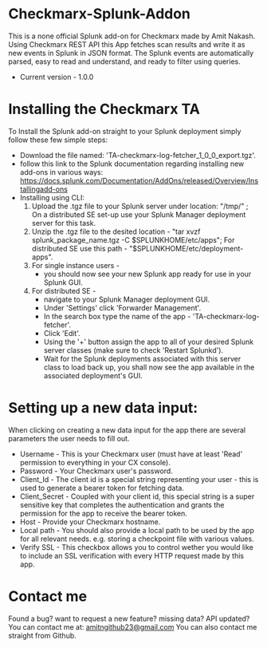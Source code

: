 # Checkmarx-Splunk-Addon
This is a none official Splunk add-on for Checkmarx made by Amit Nakash.
Using Checkmarx REST API this App fetches scan results and write it as new events in Splunk in JSON format.
The Splunk events are automatically parsed, easy to read and understand, and ready to filter using queries.

* Current version - 1.0.0
  
# Installing the Checkmarx TA
To Install the Splunk add-on straight to your Splunk deployment simply follow these few simple steps:

  - Download the file named: 'TA-checkmarx-log-fetcher_1_0_0_export.tgz'.
  - follow this link to the Splunk documentation regarding installing new add-ons in various ways: https://docs.splunk.com/Documentation/AddOns/released/Overview/Installingadd-ons
  - Installing using CLI:
      1. Upload the .tgz file to your Splunk server under location: "/tmp/" ;
         On a distributed SE set-up use your Splunk Manager deployment server for this task.
      2. Unzip the .tgz file to the desited location - "tar xvzf splunk_package_name.tgz -C $SPLUNKHOME/etc/apps";
         For distributed SE use this path - "$SPLUNKHOME/etc/deployment-apps".
      3. For single instance users - 
            * you should now see your new Splunk app ready for use in your Splunk GUI.
      4. For distributed SE - 
            * navigate to your Splunk Manager deployment GUI.
            * Under 'Settings' click 'Forwarder Management'.
            * In the search box type the name of the app - 'TA-checkmarx-log-fetcher'.
            * Click 'Edit'.
            * Using the '+' button assign the app to all of your desired Splunk server classes (make sure to check 'Restart Splunkd').
            * Wait for the Splunk deployments associated with this server class to load back up, you shall now see the app available in the associated deployment's GUI.
                              
# Setting up a new data input:
When clicking on creating a new data input for the app there are several parameters the user needs to fill out.

- Username - This is your Checkmarx user (must have at least 'Read' permission to everything in your CX console).
- Password - Your Checkmarx user's password.
- Client_Id - The client id is a special string representing your user - this is used to generate a bearer token for fetching data.
- Client_Secret - Coupled with your client id, this special string is a super sensitive key that completes the authentication and grants the permission for the app to receive the bearer token.
- Host - Provide your Checkmarx hostname.
- Local path - You should also provide a local path to be used by the app for all relevant needs. e.g. storing a checkpoint file with various values.
- Verify SSL - This checkbox allows you to control wether you would like to include an SSL verification with every HTTP request made by this app. 

# Contact me
Found a bug? want to request a new feature? missing data? API updated?
You can contact me at: amitngithub23@gmail.com
You can also contact me straight from Github.
